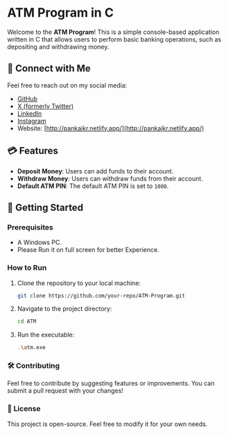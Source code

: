 # ATM Program in C

Welcome to the **ATM Program**! This is a simple console-based application written in C that allows users to perform basic banking operations, such as depositing and withdrawing money.

## 📱 Connect with Me

Feel free to reach out on my social media:

- [GitHub](https://github.com/Pankajkr2699)
- [X (formerly Twitter)](https://x.com/PankajKr2699)
- [LinkedIn](https://www.linkedin.com/in/pankajkr2699/)
- [Instagram](https://www.instagram.com/pankajkumar75821/)
- Website: [http://pankajkr.netlify.app/](http://pankajkr.netlify.app/)

## 💳 Features

- **Deposit Money**: Users can add funds to their account.
- **Withdraw Money**: Users can withdraw funds from their account.
- **Default ATM PIN**: The default ATM PIN is set to `1000`. 

## 🚀 Getting Started

### Prerequisites

- A Windows PC. 
- Please Run it on full screen for better Experience.

### How to Run

1. Clone the repository to your local machine:
   ```bash
   git clone https://github.com/your-repo/ATM-Program.git

2. Navigate to the project directory:
    ```bash
    cd ATM  
3. Run the executable:
    ```bash
    .\atm.exe 

### 🛠 Contributing
Feel free to contribute by suggesting features or improvements. You can submit a pull request with your changes!

### 📄 License
This project is open-source. Feel free to modify it for your own needs.